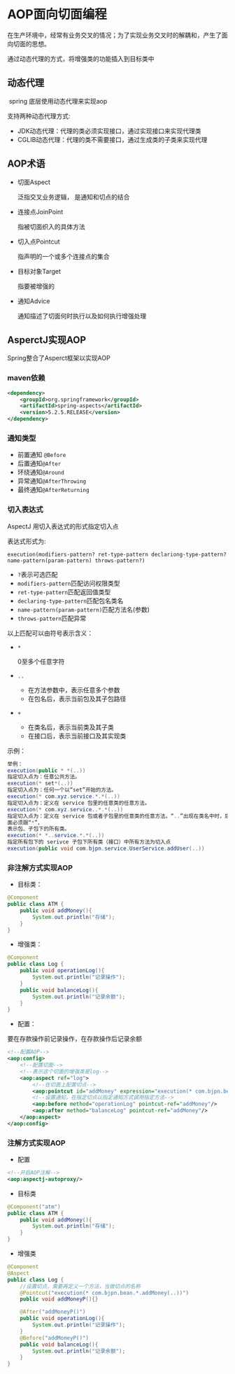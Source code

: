 # AOP面向切面编程

在生产环境中，经常有业务交叉的情况；为了实现业务交叉时的解耦和，产生了面向切面的思想。

通过动态代理的方式，将增强类的功能插入到目标类中



## 动态代理

​	spring 底层使用动态代理来实现aop

支持两种动态代理方式:

* JDK动态代理：代理的类必须实现接口，通过实现接口来实现代理类
* CGLIB动态代理：代理的类不需要接口，通过生成类的子类来实现代理

## AOP术语

* 切面Aspect

  泛指交叉业务逻辑， 是通知和切点的结合

* 连接点JoinPoint

  指被切面织入的具体方法

* 切入点Pointcut

  指声明的一个或多个连接点的集合

* 目标对象Target

  指要被增强的

* 通知Advice

  通知描述了切面何时执行以及如何执行增强处理

## AsperctJ实现AOP

Spring整合了Asperct框架以实现AOP

### maven依赖

~~~xml
<dependency>
    <groupId>org.springframework</groupId>
    <artifactId>spring-aspects</artifactId>
    <version>5.2.5.RELEASE</version>
</dependency>
~~~

### 通知类型

* 前置通知 `@Before`
* 后置通知`@After`
* 环绕通知`@Around`
* 异常通知`@AfterThrowing`
* 最终通知`@AfterReturning`

### 切入表达式

AspectJ 用切入表达式的形式指定切入点

表达式形式为:

`execution(modifiers-pattern? ret-type-pattern declariong-type-pattern? name-pattern(param-pattern) throws-pattern?)`

* `?`表示可选匹配
* `modifiers-pattern`匹配访问权限类型
* `ret-type-pattern`匹配返回值类型
* `declaring-type-pattern`匹配包名类名
* `name-pattern(param-pattern)`匹配方法名(参数)
* `throws-pattern`匹配异常

以上匹配可以由符号表示含义：

* `*`

  0至多个任意字符

* `..`

  * 在方法参数中，表示任意多个参数
  * 在包名后，表示当前包及其子包路径

* `+`

  * 在类名后，表示当前类及其子类
  * 在接口后，表示当前接口及其实现类

示例：

~~~java
举例：
execution(public * *(..)) 
指定切入点为：任意公共方法。
execution(* set*(..)) 
指定切入点为：任何一个以“set”开始的方法。
execution(* com.xyz.service.*.*(..)) 
指定切入点为：定义在 service 包里的任意类的任意方法。
execution(* com.xyz.service..*.*(..))
指定切入点为：定义在 service 包或者子包里的任意类的任意方法。“..”出现在类名中时，后
面必须跟“*”，
表示包、子包下的所有类。
execution(* *..service.*.*(..))
指定所有包下的 serivce 子包下所有类（接口）中所有方法为切入点
execution(public void com.bjpn.service.UserService.addUser(..))
~~~



### 非注解方式实现AOP

* 目标类：

~~~java
@Component
public class ATM {
    public void addMoney(){
        System.out.println("存储");
    }
}
~~~

* 增强类：

~~~java
@Component
public class Log {
    public void operationLog(){
        System.out.println("记录操作");
    }
    public void balanceLog(){
        System.out.println("记录余额");
    }
}
~~~

* 配置：

要在存款操作前记录操作，在存款操作后记录余额

~~~xml
<!--配置AOP-->
<aop:config>
    <!--配置切面-->
    <!--表示这个切面的增强类是log-->
    <aop:aspect ref="log">
        <!--在切面上配置切点-->
        <aop:pointcut id="addMoney" expression="execution(* com.bjpn.bean.*.addMoney(..))"/>
        <!--设置通知，在指定切点以指定通知方式调用指定方法-->
        <aop:before method="operationLog" pointcut-ref="addMoney"/>
        <aop:after method="balanceLog" pointcut-ref="addMoney"/>
    </aop:aspect>
</aop:config>
~~~

### 注解方式实现AOP

* 配置

~~~xml
<!--开启AOP注解-->
<aop:aspectj-autoproxy/>
~~~



* 目标类

~~~java
@Component("atm")
public class ATM {
    public void addMoney(){
        System.out.println("存储");
    }
}
~~~

* 增强类

~~~java
@Component
@Aspect
public class Log {
	//设置切点，需要再定义一个方法，当做切点的名称
    @Pointcut("execution(* com.bjpn.bean.*.addMoney(..))")
    public void addMoneyP(){}

    @After("addMoneyP()")
    public void operationLog(){
        System.out.println("记录操作");
    }
    @Before("addMoneyP()")
    public void balanceLog(){
        System.out.println("记录余额");
    }
}
~~~


